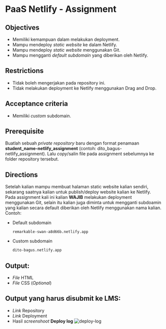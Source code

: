 # **PaaS Netlify - Assignment**

## Objectives
* Memiliki kemampuan dalam melakukan deployment.
* Mampu mendeploy *static website* ke dalam Netlify.
* Mampu mendeploy *static website* menggunakan Git.
* Mampu mengganti *default subdomain* yang diberikan oleh Netlify.

## Restrictions
* Tidak boleh mengerjakan pada repository ini.
* Tidak melakukan deployment ke Netlify menggunakan Drag and Drop.

## Acceptance criteria
* Memiliki *custom* subdomain.

## Prerequisite
Buatlah sebuah *private repository* baru dengan format penamaan **student_name-netlify_assignment** (contoh: dito_bagus-netlify_assignment). Lalu _copy_/salin file pada assignment sebelumnya ke folder repository tersebut.

## Directions
Setelah kalian mampu membuat halaman static website kalian sendiri, sekarang saatnya kalian untuk publish/deploy website kalian ke Netlify. Pada assignment kali ini kalian **WAJIB** melakukan deployment menggunakan Git, selain itu kalian juga diminta untuk mengganti subdoamin yang kalian secara default diberikan oleh Netlify menggunakan nama kalian. Contoh:
- Default subdomain
  ```text
  remarkable-swan-a8d66b.netlify.app
  ```
- Custom subdomain
  ```txt
  dito-bagus.netlify.app
  ```

## Output:
* *File* HTML
* *File* CSS (*Optional*)

## Output yang harus disubmit ke LMS:
* *Link* Repository
* *Link* Deployment
* Hasil *screenshoot* **Deploy log**
  ![deploy-log](./assets/deploy-log.png)
